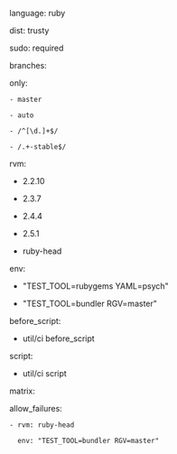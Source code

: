 language: ruby

dist: trusty

sudo: required

branches:

  only:

    - master

    - auto

    - /^[\d.]+$/

    - /.+-stable$/

rvm:

  - 2.2.10

  - 2.3.7

  - 2.4.4

  - 2.5.1

  - ruby-head

env:

  - "TEST_TOOL=rubygems YAML=psych"

  - "TEST_TOOL=bundler RGV=master"

before_script:

  - util/ci before_script

script:

  - util/ci script

matrix:

  allow_failures:

    - rvm: ruby-head

      env: "TEST_TOOL=bundler RGV=master"
